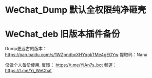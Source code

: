 # WeChat_Dump   默认全权限纯净砸壳
# WeChat_deb    旧版本插件备份

Dump更远古的版本：https://pan.baidu.com/s/1WZpndbxXHYqokTMe4gEOYw 提取码：Nana 

仅做个人备份使用.
反馈： https://t.me/YiAn7s_bot
频道： https://t.me/Yi_WeChat
